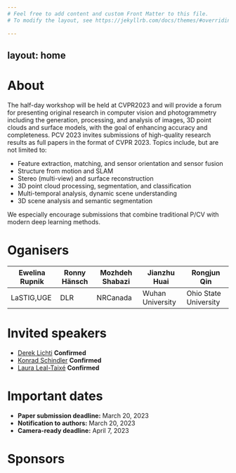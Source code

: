 ```yaml
---
# Feel free to add content and custom Front Matter to this file.
# To modify the layout, see https://jekyllrb.com/docs/themes/#overriding-theme-defaults
 
---
```

layout: home 
---

# About

The half-day workshop will be held at CVPR2023 and will provide a forum for presenting original research in computer vision and photogrammetry including the generation, processing, and analysis of images, 3D point clouds and surface models, with the goal of enhancing accuracy and completeness. PCV 2023 invites submissions of high-quality research results as full papers in the format of CVPR 2023. Topics include, but are not limited to: 
* Feature extraction, matching, and sensor orientation and sensor fusion 
* Structure from motion and SLAM
* Stereo (multi-view) and surface reconstruction
* 3D point cloud processing, segmentation, and classification
* Multi-temporal analysis, dynamic scene understanding 
* 3D scene analysis and semantic segmentation 

We especially encourage submissions that combine traditional P/CV with modern deep learning methods.

# Oganisers

| Ewelina Rupnik | Ronny Hänsch  | Mozhdeh Shabazi |   Jianzhu Huai 	 |      Rongjun Qin      |
|----------------|---------------|-----------------|------------------|-----------------------|
|   LaSTIG,UGE   |     DLR       |     NRCanada    | Wuhan University | Ohio State University |

 

# Invited speakers
 
* [Derek Lichti](https://profiles.ucalgary.ca/derek-lichti)		   **Confirmed**	   
* [Konrad Schindler](https://igp.ethz.ch/personen/person-detail.html?persid=143986)	**Confirmed**  	
* [Laura Leal-Taixé](https://dvl.in.tum.de/team/lealtaixe/)	**Confirmed**	



# Important dates

* **Paper submission deadline:** March 20, 2023
* **Notification to authors:**		March 20, 2023
* **Camera-ready deadline:**		April 7, 2023


# Sponsors
